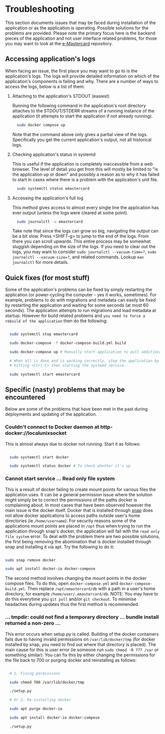 # Troubleshooting

This section documents issues that may be faced during installation
of the application or as the application is operating. Possible
solutions for the problems are provided. Please note the primary
focus here is the backend pieces of the application and not user
interface related problems, for those you may want to look at the
[e-Mastercard](https://github.com/EGPAFMalawiHIS/emastercard)
repository.

## Accessing application's logs

When facing an issue, the first place you may want to go to is the
application's logs. The logs will provide detailed information on
which of the application's components is failing and why. There are
a number of ways to access the logs, below is a list of them:

1. Attaching to the application's STDOUT (easiest)

   Running the following command in the application's root directory
   attaches to the STDOUT/STDERR streams of a running instance of the
   application (it attempts to start the application if not already
   running). 

    ```bash
      sudo docker compose up
    ```

   Note that the command above only gives a partial view of the logs.
   Specifically you get the current application's output, not all
   historical logs.

2. Checking application's status in systemd

   This is useful if the application is completely inaccessible from
   a web browser. The level of detail you get from this will mostly
   be limited to "is the application up or down" and possibly a reason
   as to why it has failed to start in cases where there is a problem
   with the application's unit file.

    ```bash
      sudo systemctl status emastercard
    ```
3. Accessing the application's full log

   This method gives access to almost every single line the application
   has ever output (unless the logs were cleared at some point).
   
    ```bash
      sudo journalctl -u emastercard
    ```

   Take note that since the logs can grow so big, navigating the output can
   be a bit slow. Press &lt;SHIFT-g&gt; to jump to the end of the logs.
   From there you can scroll upwards. This entire process may be somewhat
   sluggish depending on the size of the logs. If you need to clear out the
   logs, you may want to consider `sudo journalctl --vacuum-time=?`,
   `sudo journalctl --vacuum-size=?`, and related commands. Lookup
   `man journalctl` for more details.

## Quick fixes (for most stuff)

Some of the application's problems can be fixed by simply restarting the
application (or power-cycling the computer - yes it works, sometimes).
For example, problems to do with migrations and metadata can easily be
fixed by restarting the application and waiting for some seconds
(at most 60 seconds). The application attempts to run migrations and
load metadata at startup. However for build related problems and
`you need to force a rebuild of the application` then do the following:

  ```bash

    sudo systemctl stop emastercard

    sudo docker-compose -f docker-compose-build.yml build

    sudo docker-compose up # Manually start application to pull additional containers

    # When all is done and is working correctly, stop the application by
    # hitting <Ctrl-C> then starting the systemd service.

    sudo systemctl start emastercard

  ```

## Specific (nasty) problems that may be encountered

Below are some of the problems that have been met in the past during
deployments and updating of the application.

### Couldn't connect to Docker daemon at http-docker://localunixsocket

This is almost always due to docker not running. Start it as follows:

  ```bash

    sudo systemctl start docker

    sudo systemctl status docker # To check whether it's up

  ```

### Cannot start service ... Read only file system

This is a result of docker failing to create mount points for various
files the application uses. It can be a general permission issue where
the solution might simply be to correct the permissions of the paths
docker is complaining about. In most cases that have been observed
however the main issue is the docker itself. Docker that is installed
through [snap](https://snapcraft.io/docs/installing-snap-on-ubuntu)
does not allow docker applications to access paths outside user's
home directories (ie `/home/username`). For security reasons some of
the applications mount points are placed in `/opt` thus when trying
to run the application through snap's docker, the application will
fail with the `read only file system` error. To deal with the problem
there are two possible solutions, the first being removing the
abomination that is docker installed through snap and installing it
via apt. Try the following to do it:

  ```bash

  sudo snap remove docker

  sudo apt install docker-io docker-compose

  ```

The second method involves changing the mount points in the docker
compose files. To do this, open `docker-compose.yml` and
`docker-compose-build.yml`. Then replace `/opt/emastercard/db` with
a path in a user's home directory, for example
`/home/user/.emastercard/db`. NOTE: You may have to do this everytime
you `git pull` and/or `git checkout`. To minimise headaches during
updates thus the first method is recommended.

### ... tmpdir: could not find a temporary directory ... bundle install returned a non-zero ...

This error occurs when setup.py is called. Building of the docker
containers fails due to having invalid permissions on
`/var/lib/docker/tmp` (for docker installed by snap, you need to
find out where that directory is placed). The main cause for this
is user error (ie someone run `sudo chmod -R 777 /var` or something
similar). You can fix this by either changing the permissions for
the file back to 700 or purging docker and reinstalling as follows:

  ```bash

    # 1. Fixing permissions

    sudo chmod 700 /var/lib/docker/tmp

    ./setup.py

    # Or 2. Re-installing docker

    sudo apt purge docker-io

    sudo apt install docker-io docker-compose

    ./setup.py
  ```